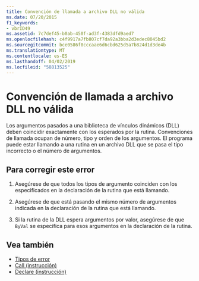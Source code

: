 ```yaml
---
title: Convención de llamada a archivo DLL no válida
ms.date: 07/20/2015
f1_keywords:
- vbrID49
ms.assetid: 7c7def45-b0ab-450f-ad3f-4383dfd9aed7
ms.openlocfilehash: c4f9917a7fb807cf7da92a3bba2d3edec8045bd2
ms.sourcegitcommit: bce0586f0cccaae6d6cbd625d5a7b824d1d3de4b
ms.translationtype: MT
ms.contentlocale: es-ES
ms.lasthandoff: 04/02/2019
ms.locfileid: "58813525"
---
```

# <a name="bad-dll-calling-convention"></a>Convención de llamada a archivo DLL no válida
Los argumentos pasados a una biblioteca de vínculos dinámicos (DLL) deben coincidir exactamente con los esperados por la rutina. Convenciones de llamada ocupan de número, tipo y orden de los argumentos. El programa puede estar llamando a una rutina en un archivo DLL que se pasa el tipo incorrecto o el número de argumentos.  
  
## <a name="to-correct-this-error"></a>Para corregir este error  
  
1.  Asegúrese de que todos los tipos de argumento coinciden con los especificados en la declaración de la rutina que está llamando.  
  
2.  Asegúrese de que está pasando el mismo número de argumentos indicada en la declaración de la rutina que está llamando.  
  
3.  Si la rutina de la DLL espera argumentos por valor, asegúrese de que `ByVal` se especifica para esos argumentos en la declaración de la rutina.  
  
## <a name="see-also"></a>Vea también

- [Tipos de error](../../../visual-basic/programming-guide/language-features/error-types.md)
- [Call (instrucción)](../../../visual-basic/language-reference/statements/call-statement.md)
- [Declare (instrucción)](../../../visual-basic/language-reference/statements/declare-statement.md)
